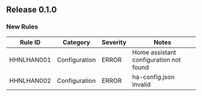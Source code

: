 ﻿## Release 0.1.0

### New Rules

Rule ID | Category | Severity | Notes
--------|----------|----------|--------------------
HHNLHAN001  |  Configuration  |  ERROR | Home assistant configuration not found
HHNLHAN002  | Configuration |  ERROR    | ha-config.json invalid
